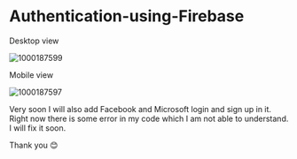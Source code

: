 # Authentication-using-Firebase

Desktop view 

![1000187599](https://github.com/user-attachments/assets/ee0016ca-9017-455f-a5c9-5b02c4b74724)

Mobile view 

![1000187597](https://github.com/user-attachments/assets/a6b1d61c-cade-4e2f-a255-1812301259a0)


Very soon I will also add Facebook and Microsoft login and sign up in it. Right now there is some error in my code which I am not able to understand. I will fix it soon.

Thank you 😊
